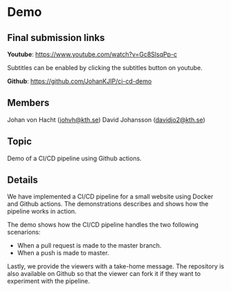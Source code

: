 # Demo 

## Final submission links

**Youtube**: https://www.youtube.com/watch?v=Gc8SlsqPp-c

Subtitles can be enabled by clicking the subtitles button on youtube.

**Github**: https://github.com/JohanKJIP/ci-cd-demo

## Members

Johan von Hacht (johvh@kth.se)
David Johansson (davidjo2@kth.se)

## Topic

Demo of a CI/CD pipeline using Github actions.

## Details

We have implemented a CI/CD pipeline for a small website using Docker and Github actions. The demonstrations describes and shows how the pipeline works in action. 

The demo shows how the CI/CD pipeline handles the two following scenarions: 
- When a pull request is made to the master branch.
- When a push is made to master.

Lastly, we provide the viewers with a take-home message. The repository is also available on Github so that the viewer can fork it if they want to experiment with the pipeline. 
